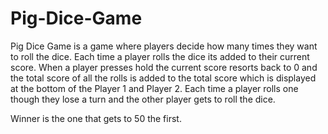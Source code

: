 # Pig-Dice-Game
Pig Dice Game is a game where players decide how many times they want to roll the dice. Each time a player rolls the dice its added to their current score. When a player presses hold the current score resorts back to 0 and the total score of all the rolls is added to the total score which is displayed at the bottom of the Player 1 and Player 2. Each time a player rolls one though they lose a turn and the other player gets to roll the dice. 

Winner is the one that gets to 50 the first.
